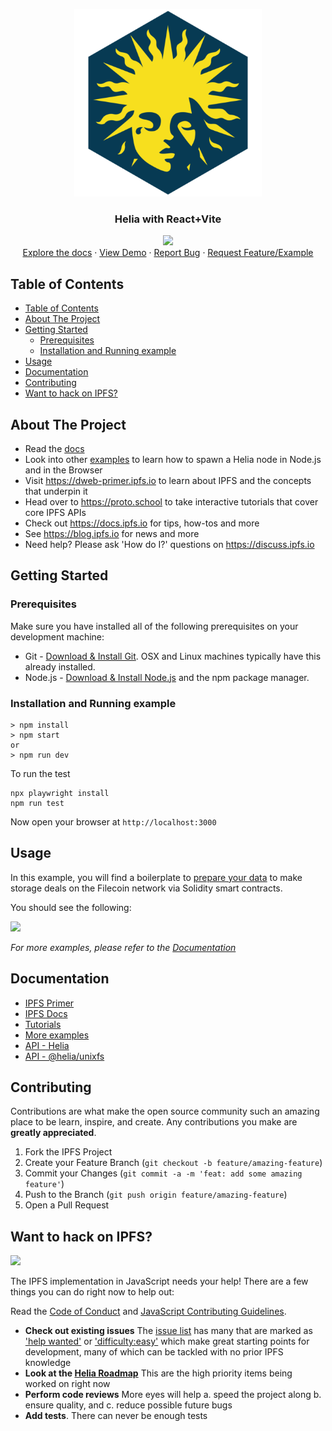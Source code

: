 <p align="center">
  <a href="https://github.com/ipfs/helia" title="Helia">
    <img src="https://raw.githubusercontent.com/ipfs/helia/main/assets/helia.png" alt="Helia logo" width="300" />
  </a>
</p>

<h3 align="center"><b>Helia with React+Vite</b></h3>

<p align="center">
  <img src="https://raw.githubusercontent.com/jlord/forkngo/gh-pages/badges/cobalt.png" width="200">
  <br>
  <a href="https://ipfs.github.io/helia/modules/helia.html">Explore the docs</a>
  ·
  <a href="https://codesandbox.io/p/sandbox/infallible-haibt-e3lcd4">View Demo</a>
  ·
  <a href="https://github.com/ipfs-examples/helia-examples/issues">Report Bug</a>
  ·
  <a href="https://github.com/ipfs-examples/helia-examples/issues">Request Feature/Example</a>
</p>

## Table of Contents

- [Table of Contents](#table-of-contents)
- [About The Project](#about-the-project)
- [Getting Started](#getting-started)
  - [Prerequisites](#prerequisites)
  - [Installation and Running example](#installation-and-running-example)
- [Usage](#usage)
- [Documentation](#documentation)
- [Contributing](#contributing)
- [Want to hack on IPFS?](#want-to-hack-on-ipfs)

## About The Project

- Read the [docs](https://ipfs.github.io/helia/modules/helia.html)
- Look into other [examples](https://github.com/ipfs-examples/helia-examples) to learn how to spawn a Helia node in Node.js and in the Browser
- Visit https://dweb-primer.ipfs.io to learn about IPFS and the concepts that underpin it
- Head over to https://proto.school to take interactive tutorials that cover core IPFS APIs
- Check out https://docs.ipfs.io for tips, how-tos and more
- See https://blog.ipfs.io for news and more
- Need help? Please ask 'How do I?' questions on https://discuss.ipfs.io

## Getting Started

### Prerequisites

Make sure you have installed all of the following prerequisites on your development machine:

- Git - [Download & Install Git](https://git-scm.com/downloads). OSX and Linux machines typically have this already installed.
- Node.js - [Download & Install Node.js](https://nodejs.org/en/download/) and the npm package manager.

### Installation and Running example

```console
> npm install
> npm start
or
> npm run dev
```
To run the test

```console
npx playwright install
npm run test
```

Now open your browser at `http://localhost:3000`

## Usage

In this example, you will find a boilerplate to [prepare your data](https://github.com/filecoin-project/fvm-starter-kit-deal-making#1-data-prep) to make storage deals on the Filecoin network via Solidity smart contracts. 

You should see the following:

![](https://github.com/rk-rishikesh/helia-fvm-deal-prep/assets/59107121/6646c63a-55df-4ef7-ae0f-c84c1c526dbf)

_For more examples, please refer to the [Documentation](#documentation)_

## Documentation

- [IPFS Primer](https://dweb-primer.ipfs.io/)
- [IPFS Docs](https://docs.ipfs.io/)
- [Tutorials](https://proto.school)
- [More examples](https://github.com/ipfs-examples/helia-examples)
- [API - Helia](https://ipfs.github.io/helia/modules/helia.html)
- [API - @helia/unixfs](https://ipfs.github.io/helia-unixfs/modules/helia.html)

## Contributing

Contributions are what make the open source community such an amazing place to be learn, inspire, and create. Any contributions you make are **greatly appreciated**.

1. Fork the IPFS Project
2. Create your Feature Branch (`git checkout -b feature/amazing-feature`)
3. Commit your Changes (`git commit -a -m 'feat: add some amazing feature'`)
4. Push to the Branch (`git push origin feature/amazing-feature`)
5. Open a Pull Request

## Want to hack on IPFS?

[![](https://cdn.rawgit.com/jbenet/contribute-ipfs-gif/master/img/contribute.gif)](https://github.com/ipfs/community/blob/master/CONTRIBUTING.md)

The IPFS implementation in JavaScript needs your help! There are a few things you can do right now to help out:

Read the [Code of Conduct](https://github.com/ipfs/community/blob/master/code-of-conduct.md) and [JavaScript Contributing Guidelines](https://github.com/ipfs/community/blob/master/CONTRIBUTING_JS.md).

- **Check out existing issues** The [issue list](https://github.com/ipfs/helia/issues) has many that are marked as ['help wanted'](https://github.com/ipfs/helia/issues?q=is%3Aissue+is%3Aopen+sort%3Aupdated-desc+label%3A%22help+wanted%22) or ['difficulty:easy'](https://github.com/ipfs/helia/issues?q=is%3Aissue+is%3Aopen+sort%3Aupdated-desc+label%3Adifficulty%3Aeasy) which make great starting points for development, many of which can be tackled with no prior IPFS knowledge
- **Look at the [Helia Roadmap](https://github.com/ipfs/helia/blob/main/ROADMAP.md)** This are the high priority items being worked on right now
- **Perform code reviews** More eyes will help
  a. speed the project along
  b. ensure quality, and
  c. reduce possible future bugs
- **Add tests**. There can never be enough tests

[cid]: https://docs.ipfs.tech/concepts/content-addressing  "Content Identifier"
[Uint8Array]: https://developer.mozilla.org/en-US/docs/Web/JavaScript/Reference/Global_Objects/Uint8Array
[libp2p]: https://libp2p.io
